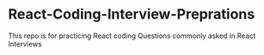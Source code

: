 # React-Coding-Interview-Preprations
This repo is for practicing React coding Questions commonly asked in React Interviews 
